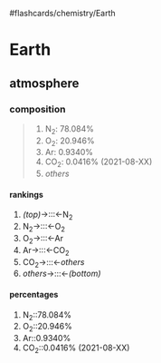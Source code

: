 #flashcards/chemistry/Earth

# Earth

## atmosphere

### composition
> 1. N<sub>2</sub>: 78.084%
> 2. O<sub>2</sub>: 20.946%
> 3. Ar: 0.9340%
> 4. CO<sub>2</sub>: 0.0416% (2021-08-XX)
> 5. _others_

#### rankings
1. _(top)_&RightArrow;:::&LeftArrow;N<sub>2</sub> <!--SR:!2022-01-21,12,270!2022-01-20,11,287-->
2. N<sub>2</sub>&RightArrow;:::&LeftArrow;O<sub>2</sub> <!--SR:!2022-01-21,12,270!2022-01-17,9,267-->
3. O<sub>2</sub>&RightArrow;:::&LeftArrow;Ar <!--SR:!2022-01-18,9,270!2022-01-15,7,267-->
4. Ar&RightArrow;:::&LeftArrow;CO<sub>2</sub> <!--SR:!2022-01-19,10,270!2022-01-22,13,270-->
5. CO<sub>2</sub>&RightArrow;:::&LeftArrow;_others_ <!--SR:!2022-01-20,11,270!2022-01-14,6,267-->
6. _others_&RightArrow;:::&LeftArrow;_(bottom)_ <!--SR:!2022-01-19,10,285!2022-01-22,13,286-->

#### percentages
1. N<sub>2</sub>::78.084% <!--SR:!2022-01-10,2,230-->
2. O<sub>2</sub>::20.946% <!--SR:!2022-01-13,4,227-->
3. Ar::0.9340% <!--SR:!2022-01-10,1,230-->
4. CO<sub>2</sub>::0.0416% (2021-08-XX) <!--SR:!2022-01-14,5,227-->
